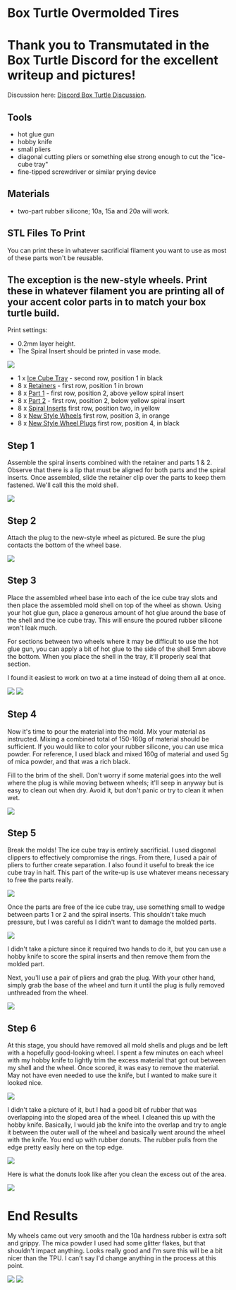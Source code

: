 # Box Turtle Overmolded Tires
# Thank you to Transmutated in the Box Turtle Discord for the excellent writeup and pictures!

Discussion here: [Discord Box Turtle Discussion](https://discord.com/channels/1229586267671629945/1315355814512562242 "Discord Box Turtle discussion").

## Tools
* hot glue gun
* hobby knife
* small pliers
* diagonal cutting pliers or something else strong enough to cut the "ice-cube tray"
* fine-tipped screwdriver or similar prying device

## Materials
* two-part rubber silicone; 10a, 15a and 20a will work.

## STL Files To Print
You can print these in whatever sacrificial filament you want to use as most of these parts won't be reusable. 
## The exception is the new-style wheels. Print these in whatever filament you are printing all of your accent color parts in to match your box turtle build.

Print settings:
- 0.2mm layer height.
- The Spiral Insert should be printed in vase mode.

![](pics/IMG_5309.JPEG)

* 1 x [Ice Cube Tray](https://github.com/WheelsTheCat/bt-overmolded-tires/blob/main/stls/Ice%20Cube%20Tray.stl) - second row, position 1 in black
* 8 x [Retainers](https://github.com/WheelsTheCat/bt-overmolded-tires/blob/main/stls/Retainer.stl) - first row, position 1 in brown
* 8 x [Part 1](https://github.com/WheelsTheCat/bt-overmolded-tires/blob/main/stls/Part%201.stl) - first row, position 2, above yellow spiral insert
* 8 x [Part 2](https://github.com/WheelsTheCat/bt-overmolded-tires/blob/main/stls/Part%202.stl) - first row, position 2, below yellow spiral insert
* 8 x [Spiral Inserts](https://github.com/WheelsTheCat/bt-overmolded-tires/blob/main/stls/Spiral%20Insert.stl) first row, position two, in yellow
* 8 x [New Style Wheels](https://github.com/WheelsTheCat/bt-overmolded-tires/blob/main/stls/New%20Style%20Wheel.stl) first row, position 3, in orange
* 8 x [New Style Wheel Plugs](https://github.com/WheelsTheCat/bt-overmolded-tires/blob/main/stls/New%20Style%20Wheel%20Plug.stl) first row, position 4, in black

## Step 1
Assemble the spiral inserts combined with the retainer and parts 1 & 2. Observe that there is a lip that must be aligned for both parts and the spiral inserts. Once assembled, slide the retainer clip over the parts to keep them fastened. We'll call this the mold shell.

![](pics/IMG_5310.JPEG)

## Step 2
Attach the plug to the new-style wheel as pictured. Be sure the plug contacts the bottom of the wheel base.

![](pics/IMG_5312.JPEG)

## Step 3
Place the assembled wheel base into each of the ice cube tray slots and then place the assembled mold shell on top of the wheel as shown. Using your hot glue gun, place a generous amount of hot glue around the base of the shell and the ice cube tray. This will ensure the poured rubber silicone won't leak much.

For sections between two wheels where it may be difficult to use the hot glue gun, you can apply a bit of hot glue to the side of the shell 5mm above the bottom. When you place the shell in the tray, it'll properly seal that section.

I found it easiest to work on two at a time instead of doing them all at once.

![](pics/IMG_5314.JPEG)
![](pics/IMG_5315.JPEG)

## Step 4
Now it's time to pour the material into the mold. Mix your material as instructed. Mixing a combined total of 150-160g of material should be sufficient. If you would like to color your rubber silicone, you can use mica powder. For reference, I used black and mixed 160g of material and used 5g of mica powder, and that was a rich black.

Fill to the brim of the shell. Don't worry if some material goes into the well where the plug is while moving between wheels; it'll seep in anyway but is easy to clean out when dry. Avoid it, but don't panic or try to clean it when wet.

![](pics/IMG_5316.JPEG)

## Step 5
Break the molds! The ice cube tray is entirely sacrificial. I used diagonal clippers to effectively compromise the rings. From there, I used a pair of pliers to further create separation. I also found it useful to break the ice cube tray in half. This part of the write-up is use whatever means necessary to free the parts really.

![](pics/IMG_5320.JPEG)

Once the parts are free of the ice cube tray, use something small to wedge between parts 1 or 2 and the spiral inserts. This shouldn't take much pressure, but I was careful as I didn't want to damage the molded parts.

![](pics/IMG_5321.JPEG)

I didn't take a picture since it required two hands to do it, but you can use a hobby knife to score the spiral inserts and then remove them from the molded part.

Next, you'll use a pair of pliers and grab the plug. With your other hand, simply grab the base of the wheel and turn it until the plug is fully removed unthreaded from the wheel.

![](pics/IMG_5322.JPEG)

## Step 6
At this stage, you should have removed all mold shells and plugs and be left with a hopefully good-looking wheel. I spent a few minutes on each wheel with my hobby knife to lightly trim the excess material that got out between my shell and the wheel. Once scored, it was easy to remove the material. May not have even needed to use the knife, but I wanted to make sure it looked nice.

![](pics/IMG_5324.JPEG)

I didn't take a picture of it, but I had a good bit of rubber that was overlapping into the sloped area of the wheel. I cleaned this up with the hobby knife. Basically, I would jab the knife into the overlap and try to angle it between the outer wall of the wheel and basically went around the wheel with the knife. You end up with rubber donuts. The rubber pulls from the edge pretty easily here on the top edge.

![](pics/IMG_5329.JPEG)

Here is what the donuts look like after you clean the excess out of the area.

![](pics/IMG_5328.JPEG)

# End Results
My wheels came out very smooth and the 10a hardness rubber is extra soft and grippy. The mica powder I used had some glitter flakes, but that shouldn't impact anything. Looks really good and I'm sure this will be a bit nicer than the TPU. I can't say I'd change anything in the process at this point.

![](pics/IMG_5325.JPEG)
![](pics/IMG_5326.JPEG)
